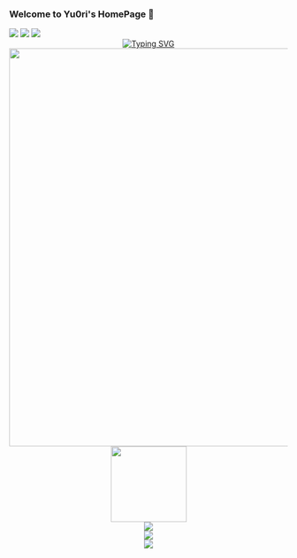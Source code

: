 ### Welcome to Yu0ri's HomePage 👋

<span >
	<img  src="https://img.shields.io/badge/-HTML5-E34F26?style=flat-square&logo=html5&logoColor=white" />
	<img  src="https://img.shields.io/badge/-CSS3-1572B6?style=flat-square&logo=css3" />
	<img  src="https://img.shields.io/badge/-JavaScript-oringe?style=flat-square&logo=javascript" />
</span>

<div align="center">
<a href="https://git.io/typing-svg"><img src="https://readme-typing-svg.herokuapp.com?size=21&duration=4990&color=313DF7&background=35FF4A3E&center=true&vCenter=true&lines=Welcome+to+Yu0ri%E7%9A%84%E4%B8%96%E7%95%8C;%E4%B8%80%E4%B8%AA%E7%97%B4%E8%BF%B7hacker%E7%9A%84%E6%8A%80%E6%9C%AF%E5%AE%85" alt="Typing SVG" /></a>
<img src="https://s2.loli.net/2022/07/31/27D3gQcEHCs8Aty.jpg" width="720" height="720"> 
</div>

<!--  GitHub 统计卡片-->
<div align="center">
    <img height="137px" src="https://github-readme-stats.vercel.app/api?username=Yu0ri&hide_title=true&hide_border=true&show_icons=trueline_height=21&theme=blueberry" />
</div>

<!--  编程语言使用-->
<div align="center">
    <img  src="https://github-readme-stats.vercel.app/api/top-langs/?username=Yu0ri&layout=compact&langs_count=6&text_color=000&icon_color=fff&bg_color=0,52fa5a,4dfcff,c64dff&theme=graywhite" />
</div>

<!--  奖杯-->
<div align="center">
  <img  src="https://github-profile-trophy.vercel.app/?username=Yu0ri&theme=gruvbox&row=1&column=7&no-frame=true&no-bg=true" />
</div>

<!--  活动轨迹-->
<div align="center">
    <img src="https://activity-graph.herokuapp.com/graph?username=Yu0ri&theme=xcode" />
</div>
